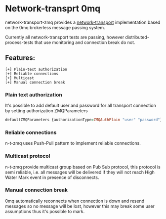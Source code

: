 Network-transprt 0mq
====================

network-transport-zmq provides a
[network-transport](http://hackage.haskell.org/package/network-transport)
implementation based on the 0mq brokerless message passing system.

Currently all network-transport tests are passing, however
distributed-process-tests that use monitoring and connection break
do not.

Features:
--------

    [+] Plain-text authorization
    [+] Reliable connections
    [+] Multicast
    [+] Manual connection break

### Plain text authorization

It's possible to add default user and password for all transport
connection by setting authorization ZMQParameters
```haskell
defaultZMQParameters {authorizationType=ZMQAuthPlain "user" "password"}
```

### Reliable connections

n-t-zmq uses Push-Pull pattern to implement reliable connections.

### Multicast protocol

n-t-zmq provide multicast group based on Pub Sub protocol, this
protocol is semi reliable, i.e. all messages will be delivered if they
will not reach High Water Mark event in presence of disconnects.

### Manual connection break

0mq automatically reconnects when connection is down and resend
messages so no message will be lost, however this may break some user
assumptions thus it's possible to mark.
